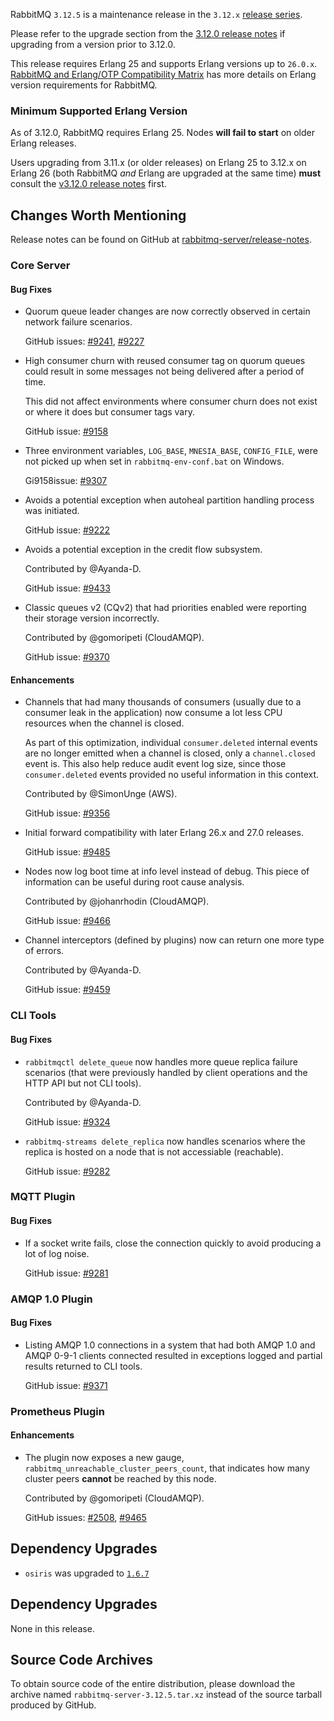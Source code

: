 
RabbitMQ `3.12.5` is a maintenance release in the `3.12.x` [release series](https://www.rabbitmq.com/versions.html).

Please refer to the upgrade section from the [3.12.0 release notes](https://github.com/rabbitmq/rabbitmq-server/releases/tag/v3.12.0)
if upgrading from a version prior to 3.12.0.

This release requires Erlang 25 and supports Erlang versions up to `26.0.x`.
[RabbitMQ and Erlang/OTP Compatibility Matrix](https://www.rabbitmq.com/which-erlang.html) has more details on
Erlang version requirements for RabbitMQ.


### Minimum Supported Erlang Version

As of 3.12.0, RabbitMQ requires Erlang 25. Nodes **will fail to start** on older Erlang releases.

Users upgrading from 3.11.x (or older releases) on Erlang 25 to 3.12.x on Erlang 26
(both RabbitMQ *and* Erlang are upgraded at the same time) **must** consult
the [v3.12.0 release notes](https://github.com/rabbitmq/rabbitmq-server/releases/tag/v3.12.0) first.


## Changes Worth Mentioning

Release notes can be found on GitHub at [rabbitmq-server/release-notes](https://github.com/rabbitmq/rabbitmq-server/tree/v3.12.x/release-notes).


### Core Server

#### Bug Fixes

 * Quorum queue leader changes are now correctly observed in certain network failure scenarios.

   GitHub issues: [#9241](https://github.com/rabbitmq/rabbitmq-server/pull/9241), [#9227](https://github.com/rabbitmq/rabbitmq-server/pull/9227)

 * High consumer churn with reused consumer tag on quorum queues could result in some messages not being delivered
   after a period of time.

   This did not affect environments where consumer churn does not exist or where it does but consumer tags vary.

   GitHub issue: [#9158](https://github.com/rabbitmq/rabbitmq-server/pull/9158)

 * Three environment variables, `LOG_BASE`, `MNESIA_BASE`, `CONFIG_FILE`, were not picked up when set in
   `rabbitmq-env-conf.bat` on Windows.

   Gi9158issue: [#9307](https://github.com/rabbitmq/rabbitmq-server/pull/9307)

 * Avoids a potential exception when autoheal partition handling process was initiated.

   GitHub issue: [#9222](https://github.com/rabbitmq/rabbitmq-server/pull/9222)

 * Avoids a potential exception in the credit flow subsystem.

   Contributed by @Ayanda-D.

   GitHub issue: [#9433](https://github.com/rabbitmq/rabbitmq-server/pull/9433)

 * Classic queues v2 (CQv2) that had priorities enabled were reporting their storage version
   incorrectly.

   Contributed by @gomoripeti (CloudAMQP).

   GitHub issue: [#9370](https://github.com/rabbitmq/rabbitmq-server/issues/9370)

#### Enhancements

 * Channels that had many thousands of consumers (usually due to a consumer leak in the application)
   now consume a lot less CPU resources when the channel is closed.

   As part of this optimization, individual `consumer.deleted` internal events are no
   longer emitted when a channel is closed, only a `channel.closed` event is. This also
   help reduce audit event log size, since those `consumer.deleted` events provided
   no useful information in this context.

   Contributed by @SimonUnge (AWS).

   GitHub issue: [#9356](https://github.com/rabbitmq/rabbitmq-server/pull/9356)

 * Initial forward compatibility with later Erlang 26.x and 27.0 releases.

   GitHub issue: [#9485](https://github.com/rabbitmq/rabbitmq-server/pull/9485)

 * Nodes now log boot time at info level instead of debug. This piece of information
   can be useful during root cause analysis.

   Contributed by @johanrhodin (CloudAMQP).

   GitHub issue: [#9466](https://github.com/rabbitmq/rabbitmq-server/pull/9466)

 * Channel interceptors (defined by plugins) now can return one more type of errors.

   Contributed by @Ayanda-D.

   GitHub issue: [#9459](https://github.com/rabbitmq/rabbitmq-server/pull/9459)


### CLI Tools

#### Bug Fixes

 * `rabbitmqctl delete_queue` now handles more queue replica failure scenarios
   (that were previously handled by client operations and the HTTP API but not CLI tools).

   Contributed by @Ayanda-D.

   GitHub issue: [#9324](https://github.com/rabbitmq/rabbitmq-server/pull/9324)

 * `rabbitmq-streams delete_replica` now handles scenarios where the replica is hosted
   on a node that is not accessiable (reachable).

   GitHub issue: [#9282](https://github.com/rabbitmq/rabbitmq-server/issues/9282)


### MQTT Plugin

#### Bug Fixes

 * If a socket write fails, close the connection quickly to avoid producing a lot of
   log noise.

   GitHub issue: [#9281](https://github.com/rabbitmq/rabbitmq-server/pull/9281)


### AMQP 1.0 Plugin

#### Bug Fixes

 * Listing AMQP 1.0 connections in a system that had both AMQP 1.0 and AMQP 0-9-1 clients connected
   resulted in exceptions logged and partial results returned to CLI tools.

   GitHub issue: [#9371](https://github.com/rabbitmq/rabbitmq-server/issues/9371)


### Prometheus Plugin

#### Enhancements

 * The plugin now exposes a new gauge, `rabbitmq_unreachable_cluster_peers_count`, that indicates how many cluster
   peers **cannot** be reached by this node.

   Contributed by @gomoripeti (CloudAMQP).

   GitHub issues: [#2508](https://github.com/rabbitmq/rabbitmq-server/issues/2508), [#9465](https://github.com/rabbitmq/rabbitmq-server/pull/9465)


## Dependency Upgrades

 * `osiris` was upgraded to [`1.6.7`](https://github.com/rabbitmq/osiris/tags)


## Dependency Upgrades

None in this release.

## Source Code Archives

To obtain source code of the entire distribution, please download the archive named `rabbitmq-server-3.12.5.tar.xz`
instead of the source tarball produced by GitHub.
